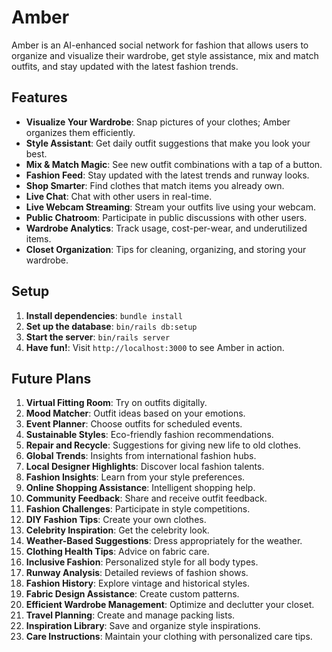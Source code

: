 # Amber

Amber is an AI-enhanced social network for fashion that allows users to organize and visualize their wardrobe, get style assistance, mix and match outfits, and stay updated with the latest fashion trends.

## Features

- **Visualize Your Wardrobe**: Snap pictures of your clothes; Amber organizes them efficiently.
- **Style Assistant**: Get daily outfit suggestions that make you look your best.
- **Mix & Match Magic**: See new outfit combinations with a tap of a button.
- **Fashion Feed**: Stay updated with the latest trends and runway looks.
- **Shop Smarter**: Find clothes that match items you already own.
- **Live Chat**: Chat with other users in real-time.
- **Live Webcam Streaming**: Stream your outfits live using your webcam.
- **Public Chatroom**: Participate in public discussions with other users.
- **Wardrobe Analytics**: Track usage, cost-per-wear, and underutilized items.
- **Closet Organization**: Tips for cleaning, organizing, and storing your wardrobe.

## Setup

1. **Install dependencies**: `bundle install`
2. **Set up the database**: `bin/rails db:setup`
3. **Start the server**: `bin/rails server`
4. **Have fun!**: Visit `http://localhost:3000` to see Amber in action.

## Future Plans

1. **Virtual Fitting Room**: Try on outfits digitally.
2. **Mood Matcher**: Outfit ideas based on your emotions.
3. **Event Planner**: Choose outfits for scheduled events.
4. **Sustainable Styles**: Eco-friendly fashion recommendations.
5. **Repair and Recycle**: Suggestions for giving new life to old clothes.
6. **Global Trends**: Insights from international fashion hubs.
7. **Local Designer Highlights**: Discover local fashion talents.
8. **Fashion Insights**: Learn from your style preferences.
9. **Online Shopping Assistance**: Intelligent shopping help.
10. **Community Feedback**: Share and receive outfit feedback.
11. **Fashion Challenges**: Participate in style competitions.
12. **DIY Fashion Tips**: Create your own clothes.
13. **Celebrity Inspiration**: Get the celebrity look.
14. **Weather-Based Suggestions**: Dress appropriately for the weather.
15. **Clothing Health Tips**: Advice on fabric care.
16. **Inclusive Fashion**: Personalized style for all body types.
17. **Runway Analysis**: Detailed reviews of fashion shows.
18. **Fashion History**: Explore vintage and historical styles.
19. **Fabric Design Assistance**: Create custom patterns.
20. **Efficient Wardrobe Management**: Optimize and declutter your closet.
21. **Travel Planning**: Create and manage packing lists.
22. **Inspiration Library**: Save and organize style inspirations.
23. **Care Instructions**: Maintain your clothing with personalized care tips.


